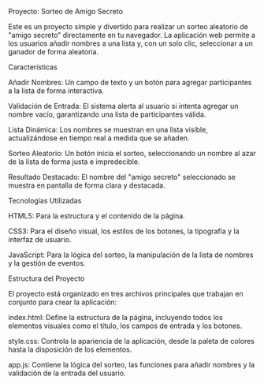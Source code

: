 Proyecto: Sorteo de Amigo Secreto

Este es un proyecto simple y divertido para realizar un sorteo aleatorio de "amigo secreto" directamente en tu navegador. La aplicación web permite a los usuarios añadir nombres a una lista y, con un solo clic, seleccionar a un ganador de forma aleatoria.

Características

  Añadir Nombres: Un campo de texto y un botón para agregar participantes a la lista de forma interactiva.
  
  Validación de Entrada: El sistema alerta al usuario si intenta agregar un nombre vacío, garantizando una lista de participantes válida.
  
  Lista Dinámica: Los nombres se muestran en una lista visible, actualizándose en tiempo real a medida que se añaden.
  
  Sorteo Aleatorio: Un botón inicia el sorteo, seleccionando un nombre al azar de la lista de forma justa e impredecible.
  
  Resultado Destacado: El nombre del "amigo secreto" seleccionado se muestra en pantalla de forma clara y destacada.

Tecnologías Utilizadas

  HTML5: Para la estructura y el contenido de la página.
  
  CSS3: Para el diseño visual, los estilos de los botones, la tipografía y la interfaz de usuario.
  
  JavaScript: Para la lógica del sorteo, la manipulación de la lista de nombres y la gestión de eventos.

Estructura del Proyecto

El proyecto está organizado en tres archivos principales que trabajan en conjunto para crear la aplicación:

  index.html: Define la estructura de la página, incluyendo todos los elementos visuales como el título, los campos de entrada y los botones.
  
  style.css: Controla la apariencia de la aplicación, desde la paleta de colores hasta la disposición de los elementos.
  
  app.js: Contiene la lógica del sorteo, las funciones para añadir nombres y la validación de la entrada del usuario.
